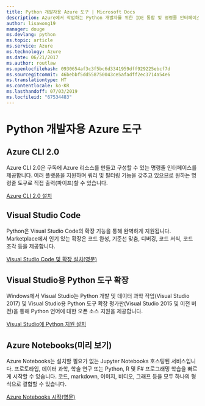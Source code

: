 ```yaml
---
title: Python 개발자용 Azure 도구 | Microsoft Docs
description: Azure에서 작업하는 Python 개발자를 위한 IDE 통합 및 명령줄 인터페이스입니다.
author: lisawong19
manager: douge
ms.devlang: python
ms.topic: article
ms.service: Azure
ms.technology: Azure
ms.date: 06/21/2017
ms.author: routlaw
ms.openlocfilehash: 0930654af3c3f5bc6d3341959dff929225ebcf7d
ms.sourcegitcommit: 46bebbf5dd558750043ce5afadff2ec3714a54e6
ms.translationtype: HT
ms.contentlocale: ko-KR
ms.lasthandoff: 07/03/2019
ms.locfileid: "67534483"
---
```

# <a name="azure-tools-for-python-developers"></a>Python 개발자용 Azure 도구

## <a name="azure-cli-20"></a>Azure CLI 2.0

Azure CLI 2.0은 구독에 Azure 리소스를 만들고 구성할 수 있는 명령줄 인터페이스를 제공합니다. 여러 플랫폼을 지원하며 쿼리 및 필터링 기능을 갖추고 있으므로 원하는 명령줄 도구로 직접 출력(파이프)할 수 있습니다. 

[Azure CLI 2.0 설치](https://docs.microsoft.com/cli/azure/install-azure-cli)

## <a name="visual-studio-code"></a>Visual Studio Code
Python은 Visual Studio Code의 확장 기능을 통해 완벽하게 지원됩니다. Marketplace에서 인기 있는 확장은 코드 완성, 기준선 맞춤, 디버깅, 코드 서식, 코드 조각 등을 제공합니다.

[Visual Studio Code 및 확장 설치(영문)](https://code.visualstudio.com/docs/languages/python)

## <a name="python-tools-for-visual-studio-extension"></a>Visual Studio용 Python 도구 확장
Windows에서 Visual Studio는 Python 개발 및 데이터 과학 작업(Visual Studio 2017) 및 Visual Studio용 Python 도구 확장 평가판(Visual Studio 2015 및 이전 버전)을 통해 Python 언어에 대한 오픈 소스 지원을 제공합니다. 

[Visual Studio에 Python 지원 설치](https://docs.microsoft.com/visualstudio/python/installation)

## <a name="azure-notebooks-preview"></a>Azure Notebooks(미리 보기)
Azure Notebooks는 설치할 필요가 없는 Jupyter Notebooks 호스팅된 서비스입니다. 프로토타입, 데이터 과학, 학술 연구 또는 Python, R 및 F# 프로그래밍 학습을 빠르게 시작할 수 있습니다. 코드, markdown, 이미지, 비디오, 그래프 등을 모두 하나의 형식으로 결합할 수 있습니다.

[Azure Notebooks 시작(영문)](https://notebooks.azure.com/)
